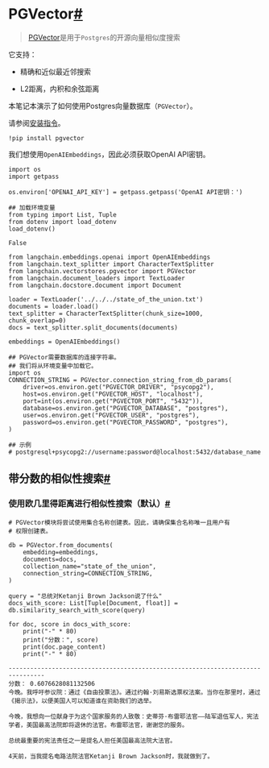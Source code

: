 PGVector[#](#pgvector "Permalink to this headline")
===================================================

> 
> [PGVector](https://github.com/pgvector/pgvector)是用于`Postgres`的开源向量相似度搜索
> 
> 
> 

它支持：

* 精确和近似最近邻搜索

* L2距离，内积和余弦距离

本笔记本演示了如何使用Postgres向量数据库（`PGVector`）。

请参阅[安装指令](https://github.com/pgvector/pgvector)。

```
!pip install pgvector

```

我们想使用`OpenAIEmbeddings`，因此必须获取OpenAI API密钥。

```
import os
import getpass

os.environ['OPENAI_API_KEY'] = getpass.getpass('OpenAI API密钥：')

```

```
## 加载环境变量
from typing import List, Tuple
from dotenv import load_dotenv
load_dotenv()

```

```
False

```

```
from langchain.embeddings.openai import OpenAIEmbeddings
from langchain.text_splitter import CharacterTextSplitter
from langchain.vectorstores.pgvector import PGVector
from langchain.document_loaders import TextLoader
from langchain.docstore.document import Document

```

```
loader = TextLoader('../../../state_of_the_union.txt')
documents = loader.load()
text_splitter = CharacterTextSplitter(chunk_size=1000, chunk_overlap=0)
docs = text_splitter.split_documents(documents)

embeddings = OpenAIEmbeddings()

```

```
## PGVector需要数据库的连接字符串。
## 我们将从环境变量中加载它。
import os
CONNECTION_STRING = PGVector.connection_string_from_db_params(
    driver=os.environ.get("PGVECTOR_DRIVER", "psycopg2"),
    host=os.environ.get("PGVECTOR_HOST", "localhost"),
    port=int(os.environ.get("PGVECTOR_PORT", "5432")),
    database=os.environ.get("PGVECTOR_DATABASE", "postgres"),
    user=os.environ.get("PGVECTOR_USER", "postgres"),
    password=os.environ.get("PGVECTOR_PASSWORD", "postgres"),
)

## 示例
# postgresql+psycopg2://username:password@localhost:5432/database_name

```

带分数的相似性搜索[#](#similarity-search-with-score "Permalink to this headline")
-------------------------------------------------------------------------------------------

### 使用欧几里得距离进行相似性搜索（默认）[#](#similarity-search-with-euclidean-distance-default "Permalink to this headline")

```
# PGVector模块将尝试使用集合名称创建表。因此，请确保集合名称唯一且用户有
# 权限创建表。

db = PGVector.from_documents(
    embedding=embeddings,
    documents=docs,
    collection_name="state_of_the_union",
    connection_string=CONNECTION_STRING,
)

query = "总统对Ketanji Brown Jackson说了什么"
docs_with_score: List[Tuple[Document, float]] = db.similarity_search_with_score(query)

```

```
for doc, score in docs_with_score:
    print("-" * 80)
    print("分数：", score)
    print(doc.page_content)
    print("-" * 80)

```

```
--------------------------------------------------------------------------------
分数： 0.6076628081132506
今晚。我呼吁参议院：通过《自由投票法》。通过约翰·刘易斯选票权法案。当你在那里时，通过《揭示法》，以便美国人可以知道谁在资助我们的选举。

今晚，我想向一位献身于为这个国家服务的人致敬：史蒂芬·布雷耶法官——陆军退伍军人，宪法学者，美国最高法院即将退休的法官。布雷耶法官，谢谢您的服务。

总统最重要的宪法责任之一是提名人担任美国最高法院大法官。

4天前，当我提名电路法院法官Ketanji Brown Jackson时，我就做到了。

```